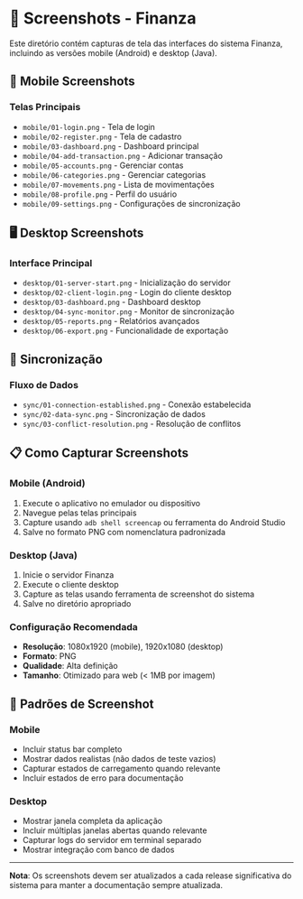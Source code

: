 # 📸 Screenshots - Finanza

Este diretório contém capturas de tela das interfaces do sistema Finanza, incluindo as versões mobile (Android) e desktop (Java).

## 📱 Mobile Screenshots

### Telas Principais
- `mobile/01-login.png` - Tela de login
- `mobile/02-register.png` - Tela de cadastro
- `mobile/03-dashboard.png` - Dashboard principal
- `mobile/04-add-transaction.png` - Adicionar transação
- `mobile/05-accounts.png` - Gerenciar contas
- `mobile/06-categories.png` - Gerenciar categorias
- `mobile/07-movements.png` - Lista de movimentações
- `mobile/08-profile.png` - Perfil do usuário
- `mobile/09-settings.png` - Configurações de sincronização

## 🖥️ Desktop Screenshots

### Interface Principal
- `desktop/01-server-start.png` - Inicialização do servidor
- `desktop/02-client-login.png` - Login do cliente desktop
- `desktop/03-dashboard.png` - Dashboard desktop
- `desktop/04-sync-monitor.png` - Monitor de sincronização
- `desktop/05-reports.png` - Relatórios avançados
- `desktop/06-export.png` - Funcionalidade de exportação

## 🔄 Sincronização

### Fluxo de Dados
- `sync/01-connection-established.png` - Conexão estabelecida
- `sync/02-data-sync.png` - Sincronização de dados
- `sync/03-conflict-resolution.png` - Resolução de conflitos

## 📋 Como Capturar Screenshots

### Mobile (Android)
1. Execute o aplicativo no emulador ou dispositivo
2. Navegue pelas telas principais
3. Capture usando `adb shell screencap` ou ferramenta do Android Studio
4. Salve no formato PNG com nomenclatura padronizada

### Desktop (Java)
1. Inicie o servidor Finanza
2. Execute o cliente desktop
3. Capture as telas usando ferramenta de screenshot do sistema
4. Salve no diretório apropriado

### Configuração Recomendada
- **Resolução**: 1080x1920 (mobile), 1920x1080 (desktop)
- **Formato**: PNG
- **Qualidade**: Alta definição
- **Tamanho**: Otimizado para web (< 1MB por imagem)

## 🎨 Padrões de Screenshot

### Mobile
- Incluir status bar completo
- Mostrar dados realistas (não dados de teste vazios)
- Capturar estados de carregamento quando relevante
- Incluir estados de erro para documentação

### Desktop
- Mostrar janela completa da aplicação
- Incluir múltiplas janelas abertas quando relevante
- Capturar logs do servidor em terminal separado
- Mostrar integração com banco de dados

---

**Nota**: Os screenshots devem ser atualizados a cada release significativa do sistema para manter a documentação sempre atualizada.